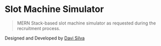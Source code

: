 # Slot Machine Simulator

> MERN Stack-based slot machine simulator as requested during the recruitment process.

Designed and Developed by [Davi Silva](https://github.com/Davi-Silva)